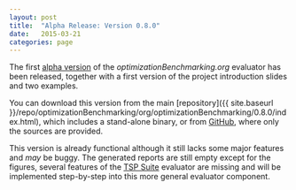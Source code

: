 ```yaml
---
layout: post
title:  "Alpha Release: Version 0.8.0"
date:   2015-03-21
categories: page
---
```


The first [alpha version](https://github.com/optimizationBenchmarking/optimizationBenchmarking/releases/tag/v0.8.0) of the *optimizationBenchmarking.org* evaluator has been released, together with a first version of the project introduction slides and two examples.

You can download this version from the main [repository]({{ site.baseurl }}/repo/optimizationBenchmarking/org/optimizationBenchmarking/0.8.0/index.html), which includes a stand-alone binary, or from [GitHub](https://github.com/optimizationBenchmarking/optimizationBenchmarking/releases/tag/v0.8.0), where only the sources are provided.

This version is already functional although it still lacks some major features and *may* be buggy. The generated reports are still empty except for the figures, several features of the [TSP Suite](https://github.com/optimizationBenchmarking/tspSuite) evaluator are missing and will be implemented step-by-step into this more general evaluator component.